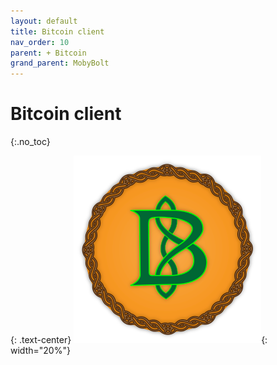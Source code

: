 ```yaml
---
layout: default
title: Bitcoin client
nav_order: 10
parent: + Bitcoin
grand_parent: MobyBolt
---
```

<!-- markdownlint-disable MD014 MD022 MD025 MD033 MD040 -->

# Bitcoin client
{:.no_toc}

{: .text-center}
![bitcoin knots logo](../../../images/mobybolt-bitcoin-knots_logo.png){: width="20%"}
